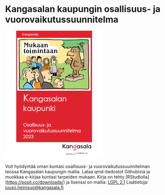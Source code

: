# Kangasalan kaupungin osallisuus- ja vuorovaikutussuunnitelma

<img src="https://github.com/Kangasalakehitys/osallisuus/blob/main/docs/themes/Kangasala_cover.png">

Voit hyödyntää oman kuntasi osallisuus- ja vuorovaikutussuunnitelman teossa Kangasalan kaupungin mallia. Lataa qmd-tiedostot Githubista ja muokkaa e-kirjaa kuntasi tarpeiden mukaan.
Kirja on tehty [RStudiolla] (https://posit.co/downloads/) ja lisenssi on mallia: [LGPL 2.1](https://www.gnu.org/licenses/old-licenses/lgpl-2.1.en.html)
Lisätietoja: juuso.heinisuo@kangasala.fi




